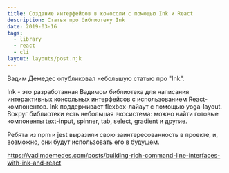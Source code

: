 ```yaml
---
title: Создание интерфейсов в коносоли с помощью Ink и React
description: Статья про библиотеку Ink
date: 2019-03-16
tags:
  - library
  - react
  - cli
layout: layouts/post.njk
---
```

Вадим Демедес опубликовал небольшую статью про "Ink".

Ink - это разработанная Вадимом библиотека для написания интерактивных консольных интерфейсов с использованием React-компонентов. Ink поддерживает flexbox-лайаут с помощью yoga-layout.  Вокруг библиотеки есть небольшая экосистема: можно найти готовые компоненты text-input, spinner, tab, select, gradient и другие.

Ребята из npm и jest выразили свою заинтересованность в проекте, и, возможно, они будут использовать его в будущем.

https://vadimdemedes.com/posts/building-rich-command-line-interfaces-with-ink-and-react
